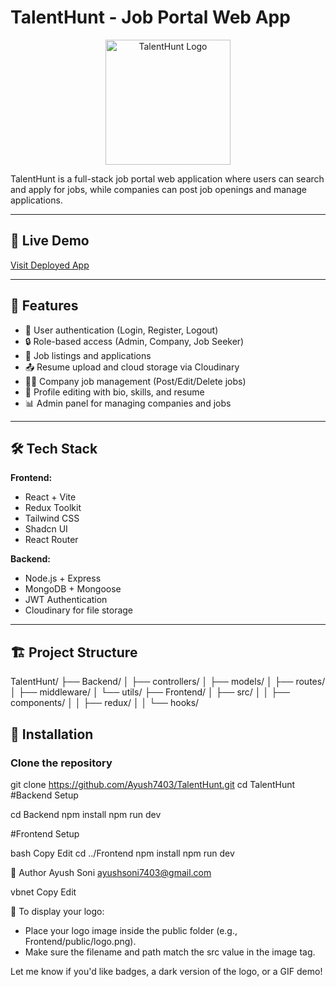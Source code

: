 # TalentHunt - Job Portal Web App

<p align="center">
  <img src="./public/logo.png" alt="TalentHunt Logo" width="200"/>
</p>

TalentHunt is a full-stack job portal web application where users can search and apply for jobs, while companies can post job openings and manage applications.

---

## 🔗 Live Demo

[Visit Deployed App](https://talenthunt-opi2.onrender.com)

---

## 🚀 Features

- 🧑 User authentication (Login, Register, Logout)
- 🔒 Role-based access (Admin, Company, Job Seeker)
- 📝 Job listings and applications
- 📤 Resume upload and cloud storage via Cloudinary
- 🧑‍💼 Company job management (Post/Edit/Delete jobs)
- 📄 Profile editing with bio, skills, and resume
- 📊 Admin panel for managing companies and jobs

---

## 🛠️ Tech Stack

**Frontend:**

- React + Vite
- Redux Toolkit
- Tailwind CSS
- Shadcn UI
- React Router

**Backend:**

- Node.js + Express
- MongoDB + Mongoose
- JWT Authentication
- Cloudinary for file storage

---

## 🏗️ Project Structure

TalentHunt/
├── Backend/
│ ├── controllers/
│ ├── models/
│ ├── routes/
│ ├── middleware/
│ └── utils/
├── Frontend/
│ ├── src/
│ │ ├── components/
│ │ ├── redux/
│ │ └── hooks/

## 🧪 Installation

### Clone the repository

git clone https://github.com/Ayush7403/TalentHunt.git
cd TalentHunt
#Backend Setup

cd Backend
npm install
npm run dev

#Frontend Setup

bash
Copy
Edit
cd ../Frontend
npm install
npm run dev

👤 Author
Ayush Soni
ayushsoni7403@gmail.com

vbnet
Copy
Edit

📌 To display your logo:

- Place your logo image inside the public folder (e.g., Frontend/public/logo.png).
- Make sure the filename and path match the src value in the image tag.

Let me know if you'd like badges, a dark version of the logo, or a GIF demo!
